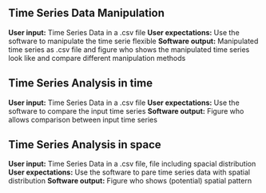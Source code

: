 ## Time Series Data Manipulation
**User input:** Time Series Data in a .csv file
**User expectations:** Use the software to manipulate the time serie flexible
**Software output:** Manipulated time series as .csv file and figure who shows the manipulated time series look like and compare different manipulation methods

## Time Series Analysis in time
**User input:** Time Series Data in a .csv file
**User expectations:** Use the software to compare the input time series
**Software output:** Figure who allows comparison between input time series

## Time Series Analysis in space
**User input:** Time Series Data in a .csv file, file including spacial distribution
**User expectations:** Use the software to pare time series data with spatial distribution
**Software output:** Figure who shows (potential) spatial pattern

